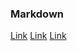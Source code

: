 

### Markdown
[Link](https://github.com/sampan6108111007/linux/blob/master/%E0%B8%81%E0%B8%99%E0%B8%B9.docx)
[Link](https://github.com/sampan6108111007/linux/blob/master/%E0%B8%84%E0%B8%B3%E0%B8%AA%E0%B8%B1%E0%B9%88%E0%B8%87%20linux%20command.docx)
[Link](https://github.com/sampan6108111007/linux/blob/master/Linux%20Ubuntu.docx)



```


